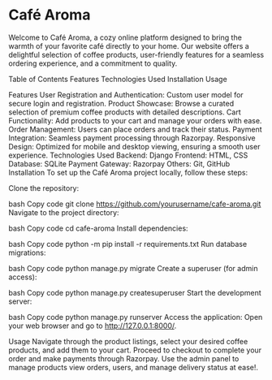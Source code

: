 # Café Aroma

Welcome to Café Aroma, a cozy online platform designed to bring the warmth of your favorite café directly to your home. Our website offers a delightful selection of coffee products, user-friendly features for a seamless ordering experience, and a commitment to quality.

Table of Contents
Features
Technologies Used
Installation
Usage

Features
User Registration and Authentication: Custom user model for secure login and registration.
Product Showcase: Browse a curated selection of premium coffee products with detailed descriptions.
Cart Functionality: Add products to your cart and manage your orders with ease.
Order Management: Users can place orders and track their status.
Payment Integration: Seamless payment processing through Razorpay.
Responsive Design: Optimized for mobile and desktop viewing, ensuring a smooth user experience.
Technologies Used
Backend: Django
Frontend: HTML, CSS 
Database: SQLite
Payment Gateway: Razorpay
Others: Git, GitHub
Installation
To set up the Café Aroma project locally, follow these steps:

Clone the repository:

bash
Copy code
git clone https://github.com/yourusername/cafe-aroma.git
Navigate to the project directory:

bash
Copy code
cd cafe-aroma
Install dependencies:

bash
Copy code
python -m pip install -r requirements.txt
Run database migrations:

bash
Copy code
python manage.py migrate
Create a superuser (for admin access):

bash
Copy code
python manage.py createsuperuser
Start the development server:

bash
Copy code
python manage.py runserver
Access the application: Open your web browser and go to http://127.0.0.1:8000/.

Usage
Navigate through the product listings, select your desired coffee products, and add them to your cart.
Proceed to checkout to complete your order and make payments through Razorpay.
Use the admin panel to manage products view orders, users, and manage delivery status at ease!. 
